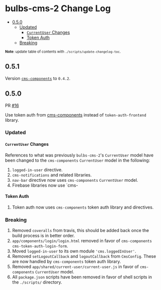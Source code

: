 # bulbs-cms-2 Change Log

<!-- markdown-toc -->

- [0.5.0](#050)
  * [Updated](#updated)
    + [`CurrentUser` Changes](#-currentuser--changes)
    + [Token Auth](#token-auth)
  * [Breaking](#breaking)

<!-- markdown-toc-stop -->

<sub>**Note**: update table of contents with `./scripts/update-changelog-toc`.</sub>

## 0.5.1

Version [`cms-components`](https://github.com/theonion/cms-components) to `0.4.2`.

## 0.5.0

PR [#16](https://github.com/theonion/bulbs-cms-2/pull/16)

Use token auth from [cms-components](https://github.com/theonion/cms-components/pull/7) instead of `token-auth-frontend` library.

### Updated

#### `CurrentUser` Changes

References to what was previously `bulbs-cms-2`'s `CurrentUser` model have been changed to the `cms-components` `CurrentUser` model in the following:

1. `logged-in-user` directive.
1. `cms-notifications` and related libraries.
1. `nav-bar` directive now uses `cms-components` `CurrentUser` model.
1. Firebase libraries now use `cms-

#### Token Auth

1. Token auth now uses `cms-components` token auth library and directives.

### Breaking

1. Removed `coveralls` from travis, this should be added back once the build process is in better order.
1. `app/components/login/login.html` removed in favor of `cms-components` `cms-token-auth-login-form`.
1. Moved `logged-in-user` to its own module `'cms.loggedInUser'`.
1. Removed `setLogoutCallback` and `logoutCallback` from `CmsConfig`. These are now handled by `cms-components` token auth library.
1. Removed `app/shared/current-user/current-user.js` in favor of `cms-components` `CurrentUser` model.
1. All `package.json` scripts have been removed in favor of shell scripts in the `./scripts/` directory.

